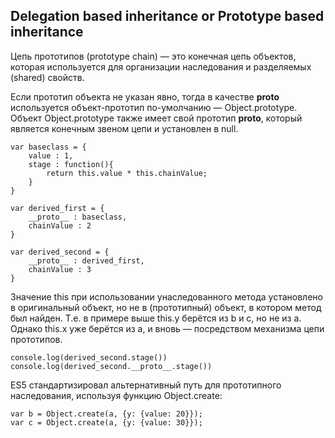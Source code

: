 ## Delegation based inheritance or Prototype based inheritance

Цепь прототипов (prototype chain) — это конечная цепь объектов, которая используется для организации наследования и разделяемых (shared) свойств.

Если прототип объекта не указан явно, тогда в качестве __proto__ используется объект-прототип по-умолчанию — Object.prototype. Объект Object.prototype также имеет свой прототип __proto__, который является конечным звеном цепи и установлен в null. 


    var baseclass = {
        value : 1,    
        stage : function(){
            return this.value * this.chainValue;
        }        
    }

    var derived_first = {
        __proto__ : baseclass,
        chainValue : 2    
    }

    var derived_second = {
        __proto__ : derived_first,
        chainValue : 3
    }

Значение this при использовании унаследованного метода установлено в оригинальный объект, но не в (прототипный) объект, в котором метод был найден. Т.е. в примере выше this.y берётся из b и c, но не из a. Однако this.x уже берётся из a, и вновь — посредством механизма цепи прототипов.

    console.log(derived_second.stage())
    console.log(derived_second.__proto__.stage())

ES5 стандартизировал альтернативный путь для прототипного наследования, используя функцию Object.create:

    var b = Object.create(a, {y: {value: 20}});
    var c = Object.create(a, {y: {value: 30}});
